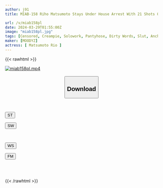 ```yaml
---
author: j91
title: MIAB-158 Riho Matsumoto Stays Under House Arrest With 21 Shots Of A Slutty Female Announcer Who Stays In A Shared Room At A Hotel On A Business Trip And Fucks A Junior Employee Under The Guise Of Teaching Her How To Use Her Tongue.Riho Matsumoto

url: /v/miab158pl
date: 2024-03-29T01:55:00Z
image: "miab158pl.jpg"
tags: [Censored, Creampie, Solowork, Pantyhose, Dirty Words, Slut, Anchorwoman	]
maker: [MOODYZ]
actress: [ Matsumoto Rio ]
---
```



{{< rawhtml >}}

<div class="video" data-videoid="J3oaQpD97GTVzZ">
    <a href="javascript:;">
        <img src="/v/miab158pl/miab158pl.jpg" width="WIDTH" height="HEIGHT" alt="miab158pl.mp4" loading="lazy">
    </a>
</div>

<script type="text/javascript" src="https://j91.asia/asset/on-demand-st.js"></script>

<br>
  <link rel="stylesheet" href="https://j91.asia/asset/bs5.css">
  
  <center>
  <button class="btn btn-primary" type="button" data-bs-toggle="collapse" data-bs-target=".multi-collapse" aria-expanded="false" aria-controls="multiCollapseExample1 multiCollapseExample2"><h2>Download</h2></button></center>
</p>
<div class="row">
  <div class="col">
    <div class="collapse multi-collapse" id="multiCollapseExample1">
      <div class="card card-body">
	      	      <br>
<div class="buttons">  
<p><a href="https://streamtape.to/v/J3oaQpD97GTVzZ" target="_blank"><button class="btn-hover color-3"><i class="fa fa-download"></i> ST</button></a></p>
<p><a href="https://asnwish.com/gpbmpi4525xu" target="_blank"><button class="btn-hover color-2"><i class="fa fa-download"></i> SW</button></a></p></div>
    </div>
  </div>
</div>
  <div class="col">
    <div class="collapse multi-collapse" id="multiCollapseExample2">
      <div class="card card-body">
	      <br>
<div class="buttons">
<p><a href="https://wolfstream.tv/8tyat7gl2yhr"><button class="btn-hover color-9"><i class="fa fa-download"></i> WS</button></a></p>
<p><a href="https://filemoon.sx/d/b8tqxq808wmq"><button class="btn-hover color-8"><i class="fa fa-download"></i> FM</button></a></p></div>
<br><br>
      </div>
    </div>
  </div>
</div>

{{< /rawhtml >}}